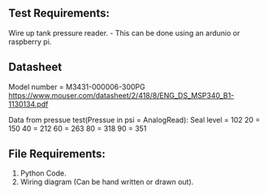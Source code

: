 ## Test Requirements:
Wire up tank pressure reader. 
    - This can be done using an ardunio or raspberry pi.  
    
## Datasheet
Model number = M3431-000006-300PG   
https://www.mouser.com/datasheet/2/418/8/ENG_DS_MSP340_B1-1130134.pdf

Data from pressue test(Pressue in psi = AnalogRead):
Seal level = 102
20 = 150
40 = 212
60 = 263
80 = 318
90 = 351

## File Requirements:
1. Python Code.  
2. Wiring diagram (Can be hand written or drawn out).
